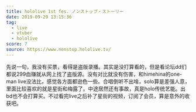 ```yaml
---
title: hololive 1st fes. ノンストップ・ストーリー
date: 2019-09-29 13:15:36
tag:
  - live
  - vtuber
  - hololive
score: 7
source: https://www.nonstop.hololive.tv/
---
```

先说一句，我没有买票，看得是盗版录播。其实是没打算看的，但是看论坛dd们都说299血赚就从网上找了盗版源。没有对比就没有伤害，和himehina的one-man live没法比，感觉各方面都逊色一些。合唱倒听不出啥，solo算是差强人意，里面比较喜欢的就是星街和梅露了。中途居然还有事故，真是holo传统艺能。出bd也不会打算买。不过看完live之后补了星街的视频，订阅了会员，算是意外的收获吧。
